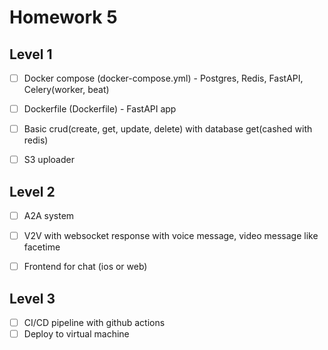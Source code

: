 # Homework 5

## Level 1

- [ ] Docker compose (docker-compose.yml) - Postgres, Redis, FastAPI, Celery(worker, beat)
- [ ] Dockerfile (Dockerfile) - FastAPI app
- [ ] Basic crud(create, get, update, delete) with database get(cashed with redis)
- [ ] S3 uploader


## Level 2

- [ ] A2A system
- [ ] V2V with websocket response with voice message, video message like facetime 
- [ ] Frontend for chat (ios or web)


## Level 3

- [ ] CI/CD pipeline with github actions
- [ ] Deploy to virtual machine

